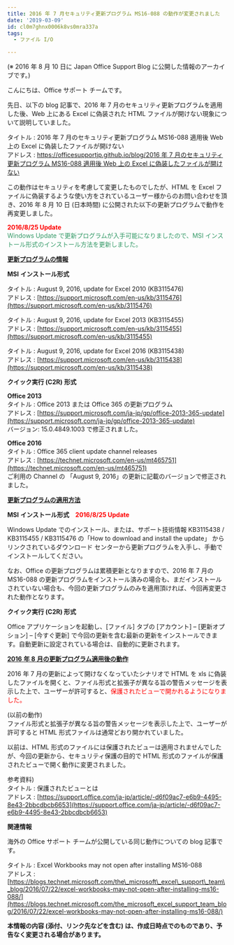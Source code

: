 ```yaml
---
title: 2016 年 7 月セキュリティ更新プログラム MS16-088 の動作が変更されました
date: '2019-03-09'
id: cl0m7ghnx0006k8vs0mra337a
tags:
  - ファイル I/O

---
```


(※ 2016 年 8 月 10 日に Japan Office Support Blog に公開した情報のアーカイブです。)

こんにちは、Office サポート チームです。  
  
先日、以下の blog 記事で、2016 年 7 月のセキュリティ更新プログラムを適用した後、Web 上にある Excel に偽装された HTML ファイルが開けない現象について説明していました。

  

タイトル : 2016 年 7 月のセキュリティ更新プログラム MS16-088 適用後 Web 上の Excel に偽装したファイルが開けない  
アドレス : [https://officesupportjp.github.io/blog/2016 年 7 月のセキュリティ更新プログラム MS16-088 適用後 Web 上の Excel に偽装したファイルが開けない](https://officesupportjp.github.io/blog/2016%20%E5%B9%B4%207%20%E6%9C%88%E3%81%AE%E3%82%BB%E3%82%AD%E3%83%A5%E3%83%AA%E3%83%86%E3%82%A3%E6%9B%B4%E6%96%B0%E3%83%97%E3%83%AD%E3%82%B0%E3%83%A9%E3%83%A0%20MS16-088%20%E9%81%A9%E7%94%A8%E5%BE%8C%20Web%20%E4%B8%8A%E3%81%AE%20Excel%20%E3%81%AB%E5%81%BD%E8%A3%85%E3%81%97%E3%81%9F%E3%83%95%E3%82%A1%E3%82%A4%E3%83%AB%E3%81%8C%E9%96%8B%E3%81%91%E3%81%AA%E3%81%84/)

  

この動作はセキュリティを考慮して変更したものでしたが、HTML を Excel ファイルに偽装するような使い方をされているユーザー様からのお問い合わせを頂き、2016 年 8 月 10 日 (日本時間) に公開された以下の更新プログラムで動作を再変更しました。

  

  

<span style="color:#ff0000">**2016/8/25 Update**</span>  
<span style="color:#339966">Windows Update で更新プログラムが入手可能になりましたので、MSI インストール形式のインストール方法を更新しました。</span>

  

  

<u>**更新プログラムの情報**</u>

  

**MSI** **インストール形式**

  

タイトル : August 9, 2016, update for Excel 2010 (KB3115476)  
アドレス : [https://support.microsoft.com/en-us/kb/3115476](https://support.microsoft.com/en-us/kb/3115476)

  

タイトル : August 9, 2016, update for Excel 2013 (KB3115455)  
アドレス : [https://support.microsoft.com/en-us/kb/3115455](https://support.microsoft.com/en-us/kb/3115455)

  

タイトル : August 9, 2016, update for Excel 2016 (KB3115438)  
アドレス : [https://support.microsoft.com/en-us/kb/3115438](https://support.microsoft.com/en-us/kb/3115438)

  

  

**クイック実行 (C2R)** **形式**

  

**Office 2013**  
タイトル : Office 2013 または Office 365 の更新プログラム  
アドレス : [https://support.microsoft.com/ja-jp/gp/office-2013-365-update](https://support.microsoft.com/ja-jp/gp/office-2013-365-update)  
バージョン: 15.0.4849.1003 で修正されました。

  

**Office 2016**  
タイトル : Office 365 client update channel releases  
アドレス : [https://technet.microsoft.com/en-us/mt465751](https://technet.microsoft.com/en-us/mt465751)  
ご利用の Channel の 「August 9, 2016」の更新に記載のバージョンで修正されました。

  

  

<u>**更新プログラムの適用方法**</u>

  

**MSI** **インストール形式　<span style="color:#ff0000">2016/8/25 Update</span>**

  

Windows Update でのインストール、または、サポート技術情報 KB3115438 / KB3115455 / KB3115476 の「How to download and install the update」 からリンクされているダウンロード センターから更新プログラムを入手し、手動でインストールしてください。

  

なお、Office の更新プログラムは累積更新となりますので、2016 年 7 月の MS16-088 の更新プログラムをインストール済みの場合も、まだインストールされていない場合も、今回の更新プログラムのみを適用頂ければ、今回再変更された動作となります。 

  

**クイック実行 (C2R) 形式**

  

Office アプリケーションを起動し、\[ファイル\] タブの \[アカウント\] – \[更新オプション\] – \[今すぐ更新\] で今回の更新を含む最新の更新をインストールできます。自動更新に設定されている場合は、自動的に更新されます。

  

  

<u>**2016** **年 8** **月の更新プログラム適用後の動作**</u>

  

2016 年 7 月の更新によって開けなくなっていたシナリオで HTML を xls に偽装したファイルを開くと、ファイル形式と拡張子が異なる旨の警告メッセージを表示した上で、ユーザーが許可すると、<span style="color:#ff0000">保護されたビューで開かれるようになりました。</span>

  

(以前の動作)    
ファイル形式と拡張子が異なる旨の警告メッセージを表示した上で、ユーザーが許可すると HTML 形式ファイルは通常どおり開かれていました。

  

以前は、HTML 形式のファイルには保護されたビューは適用されませんでしたが、今回の更新から、セキュリティ保護の目的で HTML 形式のファイルが保護されたビューで開く動作に変更されました。

  

参考資料)  
タイトル : 保護されたビューとは  
アドレス : [https://support.office.com/ja-jp/article/-d6f09ac7-e6b9-4495-8e43-2bbcdbcb6653](https://support.office.com/ja-jp/article/-d6f09ac7-e6b9-4495-8e43-2bbcdbcb6653)

  

  

**関連情報**

  

海外の Office サポート チームが公開している同じ動作についての blog 記事です。

  

タイトル : Excel Workbooks may not open after installing MS16-088  
アドレス : [https://blogs.technet.microsoft.com/the\_microsoft\_excel\_support\_team\_blog/2016/07/22/excel-workbooks-may-not-open-after-installing-ms16-088/](https://blogs.technet.microsoft.com/the_microsoft_excel_support_team_blog/2016/07/22/excel-workbooks-may-not-open-after-installing-ms16-088/)

  

  

**本情報の内容 (添付、リンク先などを含む) は、作成日時点でのものであり、予告なく変更される場合があります。**